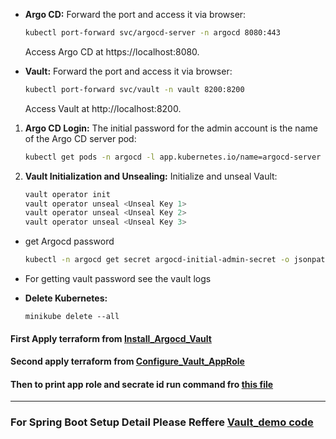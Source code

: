 - **Argo CD:** Forward the port and access it via browser:
    ```sh
    kubectl port-forward svc/argocd-server -n argocd 8080:443
    ```
    Access Argo CD at https://localhost:8080.

- **Vault:** Forward the port and access it via browser:
    ```sh
    kubectl port-forward svc/vault -n vault 8200:8200
    ```
    Access Vault at http://localhost:8200.

1. **Argo CD Login:** The initial password for the admin account is the name of the Argo CD server pod:
    ```sh
    kubectl get pods -n argocd -l app.kubernetes.io/name=argocd-server -o name
    ```
2. **Vault Initialization and Unsealing:** Initialize and unseal Vault:

    ```sh
    vault operator init
    vault operator unseal <Unseal Key 1>
    vault operator unseal <Unseal Key 2>
    vault operator unseal <Unseal Key 3>
    ```

- get Argocd password

    ```sh
    kubectl -n argocd get secret argocd-initial-admin-secret -o jsonpath="{.data.password}" | base64 -d
    ```


- For getting vault password see the vault logs

- **Delete Kubernetes:**

    ```
    minikube delete --all
    
    ```

#### First Apply terraform from [Install_Argocd_Vault](./Install_Argocd_Vault/)

#### Second apply terraform from [Configure_Vault_AppRole](./Configure_Vault_AppRole/)

#### Then to print app role and secrate id run command fro [this file](./Configure_Vault_AppRole/readme.md)

---


### For Spring Boot Setup Detail Please Reffere [Vault_demo code](./vault_demo/)

